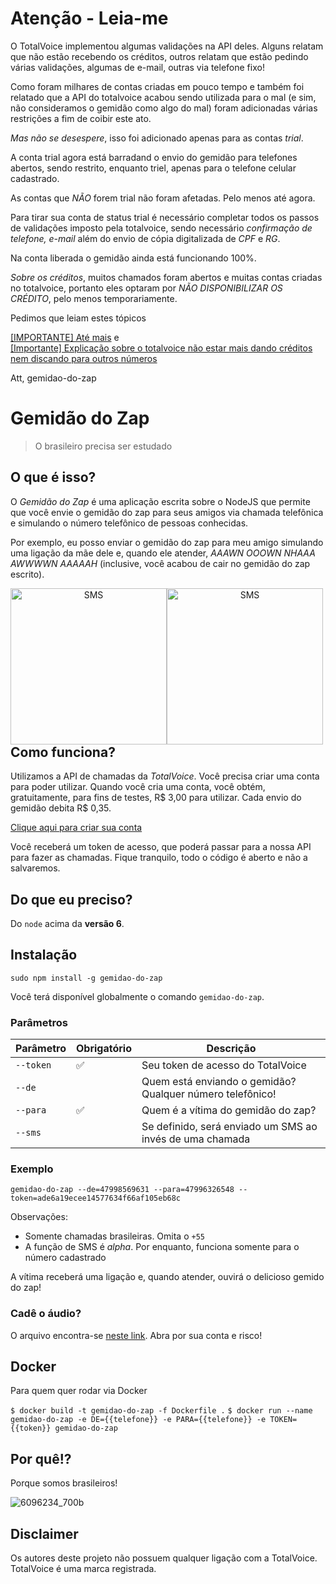 # Atenção - Leia-me
O TotalVoice implementou algumas validações na API deles. Alguns relatam que não estão recebendo os créditos, outros relatam que 
estão pedindo várias validações, algumas de e-mail, outras via telefone fixo!

Como foram milhares de contas criadas em pouco tempo e também foi relatado que a API do totalvoice acabou sendo utilizada para o mal (e sim, não consideramos o gemidão como algo do mal) foram adicionadas várias restrições a fim de coibir este ato.

*Mas não se desespere*, isso foi adicionado apenas para as contas *_trial_*.

A conta trial agora está barradand o envio do gemidão para telefones abertos, sendo restrito, enquanto triel, apenas para o telefone celular cadastrado.

As contas que *_NÃO_* forem trial não foram afetadas. Pelo menos até agora.

Para tirar sua conta de status trial é necessário completar todos os passos de validações imposto pela totalvoice, sendo necessário *confirmação de telefone, e-mail* além do envio
de cópia digitalizada de *CPF* e *RG*.

Na conta liberada o gemidão ainda está funcionando 100%.

*Sobre os créditos*, muitos chamados foram abertos e muitas contas criadas no totalvoice, portanto eles optaram por *_NÃO DISPONIBILIZAR OS CRÉDITO_*, pelo menos temporariamente.

Pedimos que leiam estes tópicos

[[IMPORTANTE] Até mais](https://github.com/haskellcamargo/gemidao-do-zap/issues/39) e  
[[Importante] Explicação sobre o totalvoice não estar mais dando créditos nem discando para outros números](https://github.com/haskellcamargo/gemidao-do-zap/issues/58)

Att,
gemidao-do-zap

# Gemidão do Zap

> O brasileiro precisa ser estudado

## O que é isso?

O _Gemidão do Zap_ é uma aplicação escrita sobre o NodeJS que permite que você
envie o gemidão do zap para seus amigos via chamada telefônica e simulando o
número telefônico de pessoas conhecidas.

Por exemplo, eu posso enviar o gemidão do zap para meu amigo simulando uma
ligação da mãe dele e, quando ele atender, _AAAWN OOOWN NHAAA AWWWWN AAAAAH_
(inclusive, você acabou de cair no gemidão do zap escrito).

<div align="center" style="float: left">
  <img alt="SMS" width="250" src="https://raw.githubusercontent.com/haskellcamargo/gemidao-do-zap/master/resources/sms.png" /><img alt="SMS" width="250" src="https://raw.githubusercontent.com/haskellcamargo/gemidao-do-zap/master/resources/call.png" />
</div>


## Como funciona?

Utilizamos a API de chamadas da *TotalVoice*. Você precisa criar uma conta
para poder utilizar. Quando você cria uma conta, você obtém, gratuitamente, para
fins de testes, R$ 3,00 para utilizar. Cada envio do gemidão debita R$ 0,35.

[Clique aqui para criar sua conta](https://api2.totalvoice.com.br/painel/signup.php)

Você receberá um token de acesso, que poderá passar para a nossa API para
fazer as chamadas. Fique tranquilo, todo o código é aberto e não a salvaremos.

## Do que eu preciso?

Do `node` acima da **versão 6**.

## Instalação

`sudo npm install -g gemidao-do-zap`

Você terá disponível globalmente o comando `gemidao-do-zap`.

### Parâmetros

| Parâmetro | Obrigatório        | Descrição                                                 |
|-----------|--------------------|-----------------------------------------------------------|
| `--token` | :white_check_mark: | Seu token de acesso do TotalVoice                         |
| `--de`    |                    | Quem está enviando o gemidão? Qualquer número telefônico! |
| `--para`  | :white_check_mark: | Quem é a vítima do gemidão do zap?                        |
| `--sms`   |                    | Se definido, será enviado um SMS ao invés de uma chamada  |

### Exemplo

`gemidao-do-zap --de=47998569631 --para=47996326548 --token=ade6a19ecee14577634f66af105eb68c`

Observações:

- Somente chamadas brasileiras. Omita o `+55`
- A função de SMS é _alpha_. Por enquanto, funciona somente para o número cadastrado

A vítima receberá uma ligação e, quando atender, ouvirá o delicioso gemido do zap!

### Cadê o áudio?

O arquivo encontra-se [neste link](http://prtnsrc.com/2545.mp3). Abra por sua conta e risco!

## Docker

Para quem quer rodar via Docker

`$ docker build -t gemidao-do-zap -f Dockerfile .`
`$ docker run --name gemidao-do-zap -e DE={{telefone}} -e PARA={{telefone}} -e TOKEN={{token}} gemidao-do-zap`


## Por quê!?

Porque somos brasileiros!

![6096234_700b](https://user-images.githubusercontent.com/1585655/29083653-d40bb660-7c3f-11e7-896c-efd243f32918.jpg)
## Disclaimer

Os autores deste projeto não possuem qualquer ligação com a TotalVoice.
TotalVoice é uma marca registrada.
